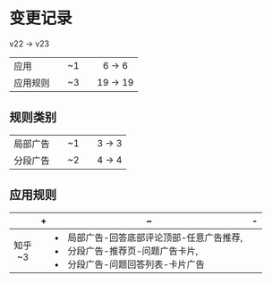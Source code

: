 # 变更记录

v22 -> v23

||||||
|-|:-:|:-:|:-:|:-:|
|应用||~1||6 -> 6|
|应用规则||~3||19 -> 19|

## 规则类别

||||||
|-|:-:|:-:|:-:|:-:|
|局部广告||~1||3 -> 3|
|分段广告||~2||4 -> 4|

## 应用规则

||+|~|-|
|:-:|-|-|-|
|知乎<br>~3||<li>局部广告-回答底部评论顶部-任意广告推荐,<li>分段广告-推荐页-问题广告卡片,<li>分段广告-问题回答列表-卡片广告||
